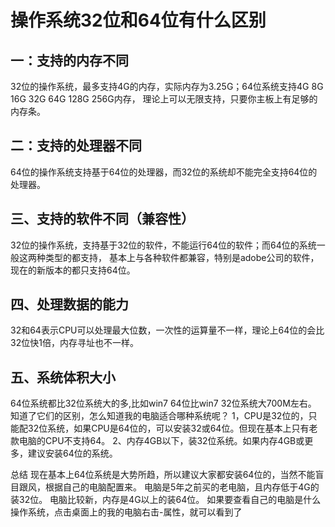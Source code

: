 # 操作系统32位和64位有什么区别

## 一：支持的内存不同
32位的操作系统，最多支持4G的内存，实际内存为3.25G；64位系统支持4G 8G 16G 32G 64G 128G 256G内存，
理论上可以无限支持，只要你主板上有足够的内存条。

## 二：支持的处理器不同
64位的操作系统支持基于64位的处理器，而32位的系统却不能完全支持64位的处理器。

## 三、支持的软件不同（兼容性）
32位的操作系统，支持基于32位的软件，不能运行64位的软件；而64位的系统一般这两种类型的都支持，
基本上与各种软件都兼容，特别是adobe公司的软件，现在的新版本的都只支持64位。

## 四、处理数据的能力
32和64表示CPU可以处理最大位数，一次性的运算量不一样，理论上64位的会比32位快1倍，内存寻址也不一样。

## 五、系统体积大小
64位系统都比32位系统大的多,比如win7 64位比win7 32位系统大700M左右。
知道了它们的区别，怎么知道我的电脑适合哪种系统呢？
1，CPU是32位的，只能配32位系统，如果CPU是64位的，可以安装32或64位。但现在基本上只有老款电脑的CPU不支持64。
2、内存4GB以下，装32位系统。如果内存4GB或更多，建议安装64位的系统。

总结
现在基本上64位系统是大势所趋，所以建议大家都安装64位的，当然不能盲目跟风，根据自己的电脑配置来。
电脑是5年之前买的老电脑，且内存低于4G的装32位。
电脑比较新，内存是4G以上的装64位。
如果要查看自己的电脑是什么操作系统，点击桌面上的我的电脑右击-属性，就可以看到了

